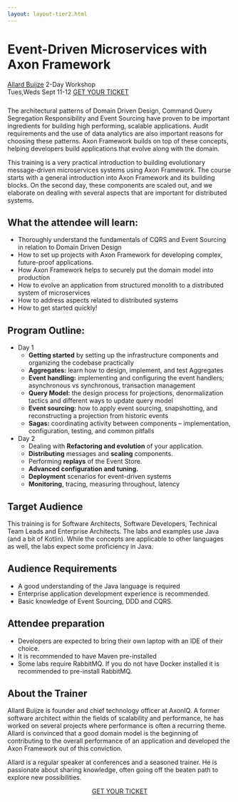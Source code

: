 ```yaml
---
layout: layout-tier2.html
---
```

<div class="container section workshop-page">
	<!-- begin workshop element -->
	<div class="row">
      <div class="col-xs-12 col-sm-2">
            <div class="speaker-container">
                <a href="../speakers/allard-buijze.html"><div class="speaker-img allard-buijze keep-color"></div></a>
                </div>
            </div>
        <div class="col-xs-12 col-sm-10 workshop-list">
            <h1 class="section-header">Event-Driven Microservices with Axon Framework</h1>
            <span class="workshops--speaker-name"><a href="../speakers/allard-buijze.html">Allard Buijze</a></span>
            <span class="workshops--duration">2-Day Workshop<br>Tues,Weds Sept 11-12</span>
            <a class="btn get-ticket-btn" href="https://ti.to/explore-ddd-conference/explore-ddd-2018">GET YOUR TICKET</a>
            <p class="copy" style="margin-top: 25px">
            <p class="copy">The architectural patterns of Domain Driven Design, Command Query Segregation Responsibility and Event Sourcing have proven to be important ingredients for building high performing, scalable applications. Audit requirements and the use of data analytics are also important reasons for choosing these patterns. Axon Framework builds on top of these concepts, helping developers build applications that evolve along with the domain.</p>
            <p class="copy">This training is a very practical introduction to building evolutionary message-driven microservices systems using Axon Framework. The course starts with a general introduction into Axon Framework and its building blocks. On the second day, these components are scaled out, and we elaborate on dealing with several aspects that are important for distributed systems.</p>
            <h2 class="speaker-subheader">What the attendee will learn:</h2>
            <ul class="copy-list">
                <li>Thoroughly understand the fundamentals of CQRS and Event Sourcing in relation to Domain Driven Design</li>
                <li>How to set up projects with Axon Framework for developing complex, future-proof applications.</li>
                <li>How Axon Framework helps to securely put the domain model into production</li>
                <li>How to evolve an application from structured monolith to a distributed system of microservices</li>
                <li>How to address aspects related to distributed systems</li>
                <li>How to get started quickly!</li>
            </ul>
            <h2 class="speaker-subheader">Program Outline:</h2>
            <ul class="copy-list">
                <li>Day 1
                    <ul class="copy-list">
                        <li><strong>Getting started</strong> by setting up the infrastructure components and organizing the codebase practically</li>
                        <li><strong>Aggregates:</strong> learn how to design, implement, and test Aggregates</li>
                        <li><strong>Event handling:</strong> implementing and configuring the event handlers; asynchronous vs synchronous, transaction management</li>
                        <li><strong>Query Model:</strong> the design process for projections, denormalization tactics and different ways to update query model</li>
                        <li><strong>Event sourcing:</strong> how to apply event sourcing, snapshotting, and reconstructing a projection from historic events</li>
                        <li><strong>Sagas:</strong> coordinating activity between components – implementation, configuration, testing, and common pitfalls</li>
                    </ul>
                </li>
                <li>Day 2
                    <ul class="copy-list">
                        <li>Dealing with <strong>Refactoring and evolution</strong> of your application.</li>
                        <li><strong>Distributing</strong> messages and <strong>scaling</strong> components.</li>
                        <li>Performing <strong>replays</strong> of the Event Store.</li>
                        <li><strong>Advanced configuration and tuning.</strong></li>
                        <li><strong>Deployment</strong> scenarios for event-driven systems</li>
                        <li><strong>Monitoring</strong>, tracing, measuring throughout, latency</li>
                    </ul>
                </li>
            </ul>
            <h2 class="speaker-subheader">Target Audience</h2>
            <p class="copy">This training is for Software Architects, Software Developers, Technical Team Leads and Enterprise Architects. The labs and examples use Java (and a bit of Kotlin). While the concepts are applicable to other languages as well, the labs expect some proficiency in Java.</p>
            <h2 class="speaker-subheader">Audience Requirements</h2>
            <ul class="copy-list">
                <li>A good understanding of the Java language is required</li>
                <li>Enterprise application development experience is recommended.</li>
                <li>Basic knowledge of Event Sourcing, DDD and CQRS.</li>
            </ul>
            <h2 class="speaker-subheader">Attendee preparation</h2>
            <ul class="copy-list">
                <li>Developers are expected to bring their own laptop with an IDE of their choice.</li>
                <li>It is recommended to have Maven pre-installed</li>
                <li>Some labs require RabbitMQ. If you do not have Docker installed it is recommended to pre-install RabbitMQ.</li>
            </ul>
            <h2 class="speaker-subheader">About the Trainer</h2>
            <p class="copy">Allard Buijze is founder and chief technology officer at AxonIQ. A former software architect within the fields of scalability and performance, he has worked on several projects where performance is often a recurring theme. Allard is convinced that a good domain model is the beginning of
            contributing to the overall performance of an application and developed the Axon Framework out of this conviction.</p>
            <p class="copy">Allard is a regular speaker at conferences and a seasoned trainer. He is passionate about sharing knowledge, often going off the beaten path to explore new possibilities.</p>
            <div class="col-xs-12" align="center">
                <a class="btn get-ticket-btn" href="https://ti.to/explore-ddd-conference/explore-ddd-2018">GET YOUR TICKET</a>
            </div>
        </div>
    </div>
</div> <!-- container -->
